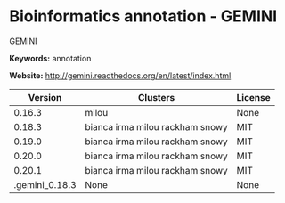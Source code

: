 # Bioinformatics annotation - GEMINI

GEMINI

**Keywords:** annotation

**Website:** <http://gemini.readthedocs.org/en/latest/index.html>

| Version | Clusters | License |
| ------- | -------- | ------- |
| 0.16.3 | milou | None |
| 0.18.3 | bianca irma milou rackham snowy | MIT |
| 0.19.0 | bianca irma milou rackham snowy | MIT |
| 0.20.0 | bianca irma milou rackham snowy | MIT |
| 0.20.1 | bianca irma milou rackham snowy | MIT |
| .gemini_0.18.3 | None | None |
